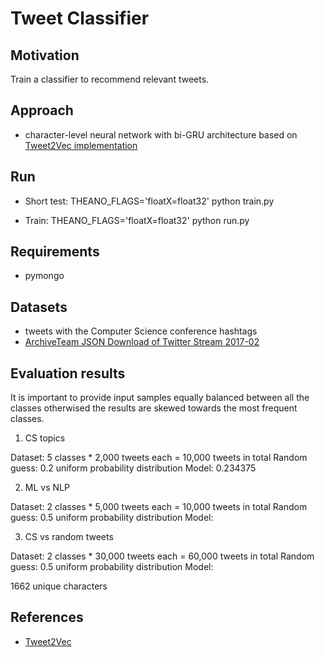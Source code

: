 # Tweet Classifier


## Motivation

Train a classifier to recommend relevant tweets.


## Approach

* character-level neural network with bi-GRU architecture based on [Tweet2Vec implementation](https://github.com/bdhingra/tweet2vec)


## Run

* Short test: THEANO_FLAGS='floatX=float32' python train.py

* Train: THEANO_FLAGS='floatX=float32' python run.py


## Requirements

* pymongo


## Datasets

* tweets with the Computer Science conference hashtags
* [ArchiveTeam JSON Download of Twitter Stream 2017-02](https://archive.org/details/archiveteam-twitter-stream-2017-02)


## Evaluation results

It is important to provide input samples equally balanced between all the classes otherwised the results are skewed towards the most frequent classes.

1. CS topics

Dataset: 5 classes * 2,000 tweets each = 10,000 tweets in total
Random guess: 0.2 uniform probability distribution
Model: 0.234375

2. ML vs NLP

Dataset: 2 classes * 5,000 tweets each = 10,000 tweets in total
Random guess: 0.5 uniform probability distribution
Model:

3. CS vs random tweets

Dataset: 2 classes * 30,000 tweets each = 60,000 tweets in total
Random guess: 0.5 uniform probability distribution
Model:

1662 unique characters


## References

* [Tweet2Vec](https://github.com/bdhingra/tweet2vec)
